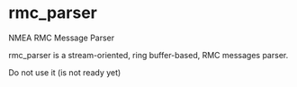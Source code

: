 # rmc_parser
NMEA RMC Message Parser

rmc_parser is a stream-oriented, ring buffer-based, RMC messages parser.

Do not use it (is not ready yet)
